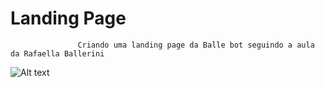 # Landing Page

                   Criando uma landing page da Balle bot seguindo a aula da Rafaella Ballerini

![Alt text](https://cdn.discordapp.com/attachments/887544607599120404/923352897914294322/landing_page.png?raw=true "Landing Page")

